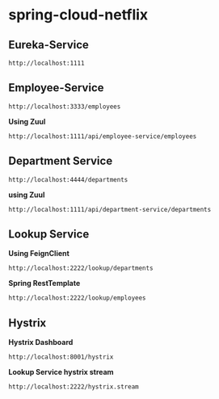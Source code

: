 # spring-cloud-netflix

## Eureka-Service
```
http://localhost:1111
```

## Employee-Service
```
http://localhost:3333/employees
```

**Using Zuul**
```
http://localhost:1111/api/employee-service/employees
```

## Department Service
```
http://localhost:4444/departments
```

**using Zuul**
```
http://localhost:1111/api/department-service/departments
```


## Lookup Service

**Using FeignClient**
```
http://localhost:2222/lookup/departments
```

**Spring RestTemplate**
```
http://localhost:2222/lookup/employees
```

## Hystrix

**Hystrix Dashboard**
```
http://localhost:8001/hystrix
```

**Lookup Service hystrix stream**
```
http://localhost:2222/hystrix.stream
```	
